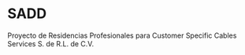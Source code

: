 # SADD
 Proyecto de Residencias Profesionales para Customer Specific Cables Services S. de R.L. de C.V.
